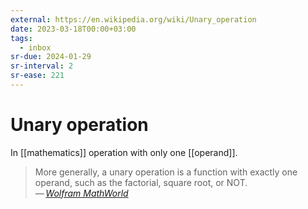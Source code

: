 ```yaml
---
external: https://en.wikipedia.org/wiki/Unary_operation
date: 2023-03-18T00:00+03:00
tags:
  - inbox
sr-due: 2024-01-29
sr-interval: 2
sr-ease: 221
---
```


# Unary operation

In [[mathematics]] operation with only one [[operand]].

> More generally, a unary operation is a function with exactly one operand, such
> as the factorial, square root, or NOT.\
> — <cite>[Wolfram MathWorld](https://mathworld.wolfram.com/UnaryOperation.html)</cite>
